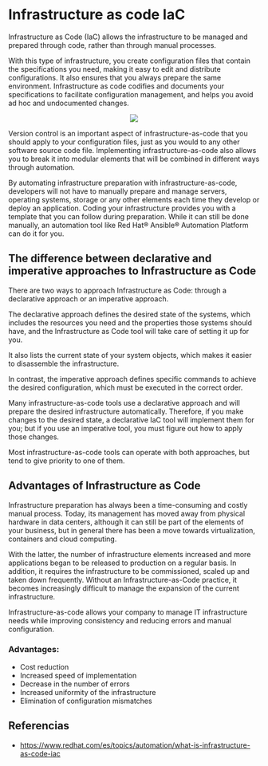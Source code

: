 # Infrastructure as code laC

Infrastructure as Code (IaC) allows the infrastructure to be managed and prepared through code, rather than through manual processes.

With this type of infrastructure, you create configuration files that contain the specifications you need, making it easy to edit and distribute configurations. It also ensures that you always prepare the same environment. Infrastructure as code codifies and documents your specifications to facilitate configuration management, and helps you avoid ad hoc and undocumented changes.

<p align="center">
  <img src="https://github.com/dimasx010/knowledge/assets/105082657/6b72487b-895b-4c12-9875-6138b51f584b">
</p>

Version control is an important aspect of infrastructure-as-code that you should apply to your configuration files, just as you would to any other software source code file. Implementing infrastructure-as-code also allows you to break it into modular elements that will be combined in different ways through automation.

By automating infrastructure preparation with infrastructure-as-code, developers will not have to manually prepare and manage servers, operating systems, storage or any other elements each time they develop or deploy an application. Coding your infrastructure provides you with a template that you can follow during preparation. While it can still be done manually, an automation tool like Red Hat® Ansible® Automation Platform can do it for you.

## The difference between declarative and imperative approaches to Infrastructure as Code

There are two ways to approach Infrastructure as Code: through a declarative approach or an imperative approach. 

The declarative approach defines the desired state of the systems, which includes the resources you need and the properties those systems should have, and the Infrastructure as Code tool will take care of setting it up for you. 

It also lists the current state of your system objects, which makes it easier to disassemble the infrastructure.

In contrast, the imperative approach defines specific commands to achieve the desired configuration, which must be executed in the correct order. 

Many infrastructure-as-code tools use a declarative approach and will prepare the desired infrastructure automatically. Therefore, if you make changes to the desired state, a declarative IaC tool will implement them for you; but if you use an imperative tool, you must figure out how to apply those changes.

Most infrastructure-as-code tools can operate with both approaches, but tend to give priority to one of them.

## Advantages of Infrastructure as Code

Infrastructure preparation has always been a time-consuming and costly manual process. Today, its management has moved away from physical hardware in data centers, although it can still be part of the elements of your business, but in general there has been a move towards virtualization, containers and cloud computing. 

With the latter, the number of infrastructure elements increased and more applications began to be released to production on a regular basis. In addition, it requires the infrastructure to be commissioned, scaled up and taken down frequently. Without an Infrastructure-as-Code practice, it becomes increasingly difficult to manage the expansion of the current infrastructure.

Infrastructure-as-code allows your company to manage IT infrastructure needs while improving consistency and reducing errors and manual configuration.

### Advantages:
- Cost reduction
- Increased speed of implementation
- Decrease in the number of errors
- Increased uniformity of the infrastructure
- Elimination of configuration mismatches

## Referencias
- https://www.redhat.com/es/topics/automation/what-is-infrastructure-as-code-iac